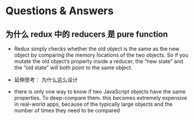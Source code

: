 # Questions & Answers

## 为什么 redux 中的 reducers 是 pure function

- Redux simply checks whether the old object is the same as the new object by comparing the memory locations of the two objects. So if you mutate the old object’s property inside a reducer, the “new state” and the “old state” will both point to the same object.

- 延伸思考： 为什么这么设计
- there is only one way to know if two JavaScript objects have the same properties. To deep-compare them. this becomes extremely expensive in real-world apps, because of the typically large objects and the number of times they need to be compared
